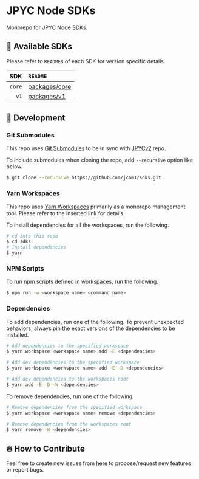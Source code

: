 # JPYC Node SDKs

Monorepo for JPYC Node SDKs.

## 🌈 Available SDKs

Please refer to `README`s of each SDK for version specific details.

| SDK | `README` |
|----:|:---------|
| `core` | [packages/core](./packages/core/README.md) |
| `v1` | [packages/v1](./packages/v1/README.md) |

## 🔨 Development

### Git Submodules

This repo uses [Git Submodules](https://git-scm.com/book/en/v2/Git-Tools-Submodules) to be in sync with [JPYCv2](https://github.com/jcam1/JPYCv2/tree/main) repo.  

To include submodules when cloning the repo, add `--recursive` option like below. 

```sh
$ git clone --recursive https://github.com/jcam1/sdks.git
```

### Yarn Workspaces

This repo uses [Yarn Workspaces](https://yarnpkg.com/features/workspaces) primarily as a monorepo management tool. Please refer to the inserted link for details.

To install dependencies for all the workspaces, run the following.

```sh
# cd into this repo
$ cd sdks
# Install dependencies
$ yarn
```

### NPM Scripts

To run npm scripts defined in workspaces, run the following. 

```sh
$ npm run -w <workspace name> <command name>
```

### Dependencies

To add dependencies, run one of the following. To prevent unexpected behaviors, always pin the exact versions of the dependencies to be installed.  

```sh
# Add dependencies to the specified workspace
$ yarn workspace <workspace name> add -E <dependencies>

# Add dev dependencies to the specified workspace
$ yarn workspace <workspace name> add -E -D <dependencies>

# Add dev dependencies to the workspaces root
$ yarn add -E -D -W <dependencies>
```

To remove dependencies, run one of the following.

```sh
# Remove dependencies from the specified workspace
$ yarn workspace <workspace name> remove <dependencies>

# Remove dependencies from the workspaces root
$ yarn remove -W <dependencies>
```

## 🔥 How to Contribute

Feel free to create new issues from [here](https://github.com/jcam1/sdks/issues/new/choose) to propose/request new features or report bugs.
